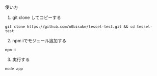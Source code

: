 使い方

1. git clone してコピーする

```
git clone https://github.com/n0bisuke/tessel-test.git && cd tessel-test
```

2. npm iでモジュール追加する

```
npm i
```

3. 実行する

```
node app
```
